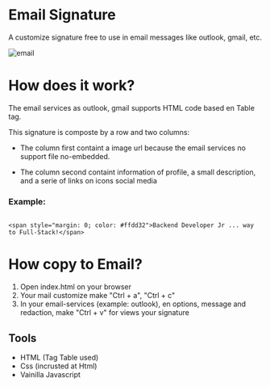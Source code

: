 #  Email Signature

A customize signature free to use in email messages like outlook, gmail, etc.

![email](https://www.customerthermometer.com/img/Email-Signature-Templates-for-2019-Blog-Header.png)

How does it work?
==============================

The email services as outlook, gmail supports HTML code based en Table tag.

This signature is composte by a row and two columns:

- The column first containt a image url because the email services no support file no-embedded. 

- The column second containt information of profile, a small description, and a serie of links on icons social media

### Example:

```

<span style="margin: 0; color: #ffdd32">Backend Developer Jr ... way to Full-Stack!</span>

```

How copy to Email?
========================

1. Open index.html on your browser
2. Your mail customize make "Ctrl + a", "Ctrl + c" 
3. In your email-services (example: outlook), en options, message and redaction, make "Ctrl + v" for views your signature 

## Tools

- HTML (Tag Table used)
- Css (incrusted at Html)
- Vainilla Javascript



